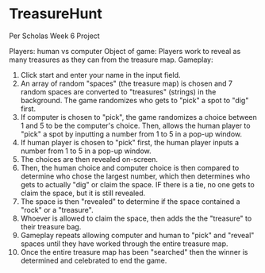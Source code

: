 # TreasureHunt
Per Scholas Week 6 Project

Players: human vs computer
Object of game: Players work to reveal as many treasures as they can from the treasure map.
Gameplay:
1. Click start and enter your name in the input field.
2. An array of random "spaces" (the treasure map) is chosen and 7 random spaces are converted to "treasures" (strings) in the background. The game randomizes who gets to "pick" a spot to "dig" first.
3. If computer is chosen to "pick", the game randomizes a choice between 1 and 5 to be the computer's choice. Then, allows the human player to "pick" a spot by inputting a number from 1 to 5 in a pop-up window.
4. If human player is chosen to "pick" first, the human player inputs a number from 1 to 5 in a pop-up window.
5. The choices are then revealed on-screen.
6. Then, the human choice and computer choice is then compared to determine who chose the largest number, which then determines who gets to actually "dig" or claim the space. IF there is a tie, no one gets to claim the space, but it is still revealed.
7. The space is then "revealed" to determine if the space contained a "rock" or a "treasure".
8. Whoever is allowed to claim the space, then adds the the "treasure" to their treasure bag.
9. Gameplay repeats allowing computer and human to "pick" and "reveal" spaces until they have worked through the entire treasure map.
10. Once the entire treasure map has been "searched" then the winner is determined and celebrated to end the game.
